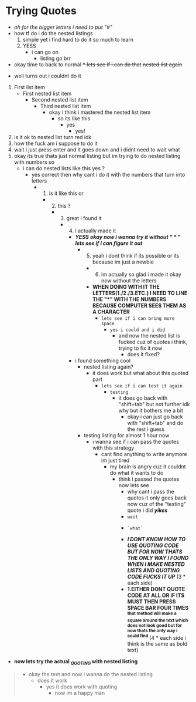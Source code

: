 # Trying Quotes
* *oh for the bigger letters i need to put "#"*
* how tf do i do the nested listings 
  1. simple yet i find hard to do it so much to learn
    2. YESS
       - i can go on 
         * listing go brr
* okay time to back to normal 
          ~~* lets see if i can do that~~
            ~~nested list again~~ 
- well turns out i couldnt do it
1. First list item
   - First nested list item
     - Second nested list item 
       - Third nested list item
         * okay i think i mastered the nested list item
           *  so its like this 
              * yes
                * yes!
2. is it ok to nested list turn red idk
3. how the fuck am i suppose to do it
4. wait i just press enter and it goes down and i didnt need to wait what 
5. okay its true thats just normal listing but im trying to do nested listing with numbers so 
   * i can do nested lists like this yes ? 
     * yes correct then why cant i do it with the numbers that turn into letters 
       * 1. is it like this or
         * 2. this ?
           * 3. great i found it
             * 4. i actually made it
               * ***YESS*** ***okay now i wanna try it without " * " lets see if i can figure it out***
                 - 5. yeah i dont think if its possible or its because im just a newbie
                   - 6. im actually so glad i made it okay now without the letters
                   - **WHEN DOING WITH IT THE LETTERS(1./2./3.ETC.) I NEED TO LINE THE "*" WITH THE NUMBERS BECAUSE COMPUTER SEES THEM AS A CHARACTER**
                        - `lets see if i can bring more space`
                           - `yes i could and i did`
                              - and now the nested list is fucked cuz of quotes i think, trying to fix it now
                                - does it fixed?
                - i found something cool
                  - nested listing again? 
                    - it does work but what about this quoted part
                      * `lets see if i can test it again ` 
                           * `testing`  
                             * it does go back with "shift+tab" but not further idk why but it bothers me a bit 
                               * okay i can just go back with "shift+tab" and do the rest i guess 
                   * testing listing for almost 1 hour now
                     * i wanna see if i can pass the quotes with this strategy 
                       * cant find anything to write anymore im just tired 
                         * my brain is angry cuz it couldnt do what it wants to do 
                           * think i passed the quotes now lets see
                             - why cant i pass the quotes it only goes back now cuz of the "testing" quote i did ***yikes***
                             - `wait`
                             -     `what`
                             - ***I DONT KNOW HOW TO USE QUOTING CODE BUT FOR NOW THATS THE ONLY WAY I FOUND WHEN I MAKE NESTED LISTS AND QUOTING CODE FUCKS IT UP*** (3 * each side)
                             - ****1.EITHER DONT QUOTE CODE AT ALL OR IF ITS MUST THEN PRESS SPACE BAR FOUR TIMES <sup> that method will make a square around the text which does not look good but for now thats the only way i could find </sup>**** (4 * each side i think is the same as bold text)
- **now lets try the actual <sub> ***QUOTING*** </sub> with nested listing**
> - okay the text and now i wanna do the nested listing
>   - does it work
>     - yes it does work with quoting 
>        - now im a happy man 

